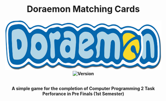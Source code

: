 <h1 align=center>
  Doraemon Matching Cards
</h1>

<h4 align=center>
    <img src="https://github.com/nickichann01/Flipping_cards/blob/master/logo.png" width="680" height="160">
    <br>
    <img alt="Version" src="https://img.shields.io/static/v1?label=Version&message=1.0&logoColor=white&color=yellow&style=for-the-badge">
    <br>
  
  <b><br>A simple game for the completion of <b>Computer Programming 2 Task Perforance in Pre Finals</b> (1st Semester)<b></br>
</h4>
